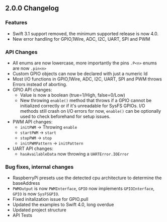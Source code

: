 ## 2.0.0 Changelog

### Features

* Swift 3.1 support removed, the minimum supported release is now 4.0.
* New error handling for GPIO,1Wire, ADC, I2C, UART, SPI and PWM


### API Changes

* All enums are now lowercase, more importantly the pins `.P<n>` enums are now `.pin<n>`
* Custom GPIO objects can now be declared with just a numeric Id
* Most I/O functions in GPIO,1Wire, ADC, I2C, UART, SPI and PWM throws Errors instead of aborting.
* GPIO API changes:
    - Value is now a boolean (true=1/High, false=0/Low)
    - New throwing `enable()` method that throws if a GPIO cannot be initialized correctly or if it's unreadable for SysFS GPIOs.
    I/O methods still crash on I/O errors for now, `enable()` can be optionally used  to check beforehand for setup issues.
* PWM API changes:
    - `initPWM` -> Throwing `enable`
    - `startPWM` -> `start`
    - `stopPWM` -> `stop`
    - `initPWMPattern` -> `initPattern`
* UART API changes:
    - `hasAvailableData` now throwing a `UARTError.IOError`

### Bug fixes, internal changes

* RaspberryPi presets use the detected cpu architecture to determine the baseAddress
* `PWMOutput` is now `PWMInterface`, `GPIO` now implements `GPIOInterface`, `GPIO` is now `SysFSGPIO`.
* Fixed initalization issue for GPIO.pull
* Updated the examples to Swift 4.0, long overdue
* Updated project structure
* API Tests
